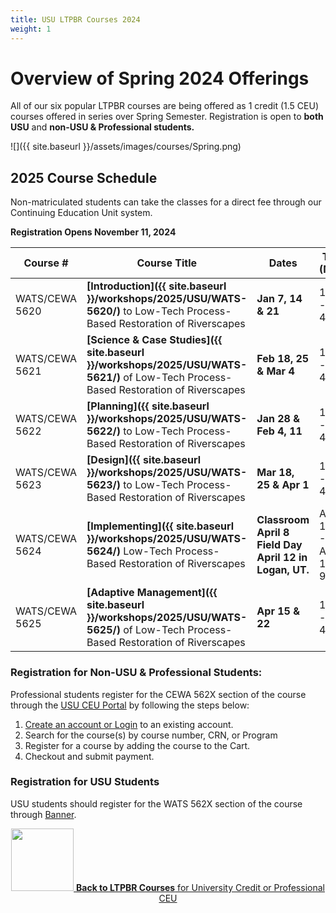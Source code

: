 ```yaml
---
title: USU LTPBR Courses 2024
weight: 1
---
```


# Overview of Spring 2024 Offerings

All of our six popular LTPBR courses  are being offered as 1 credit (1.5 CEU) courses offered in series over Spring Semester.  Registration is open to **both USU** and **non-USU & Professional students.**

![]({{ site.baseurl }}/assets/images/courses/Spring.png)

## 2025 Course Schedule

Non-matriculated students can take the classes for a direct fee through our Continuing Education Unit system. 

**Registration Opens November 11, 2024**

| Course #  | Course Title                                                 | Dates                  | Time (MST)  | Cost | Professional Registration                                           |
| --------- | ------------------------------------------------------------ | ---------------------- | ----------- | ---- | ------------------------------------------------------------ |
| WATS/CEWA 5620 | **[Introduction]({{ site.baseurl }}/workshops/2025/USU/WATS-5620/)** to Low-Tech Process-Based Restoration of Riverscapes | **Jan 7, 14 & 21**     | 1:30 - 4:15 | $315 | [Register](https://cpe.usu.edu/public/category/programArea.do?method=load&selectedProgramAreaId=1134103) |
| WATS/CEWA 5621 | **[Science & Case Studies]({{ site.baseurl }}/workshops/2025/USU/WATS-5621/)** of Low-Tech Process-Based Restoration of Riverscapes | **Feb 18, 25 & Mar 4** | 1:30 - 4:15 | $315 | [Register](https://cpe.usu.edu/public/category/programArea.do?method=load&selectedProgramAreaId=1134103) |
| WATS/CEWA 5622 | **[Planning]({{ site.baseurl }}/workshops/2025/USU/WATS-5622/)** to Low-Tech Process-Based Restoration of Riverscapes | **Jan 28 & Feb 4, 11** | 1:30 - 4:15 | $315 | [Register](https://cpe.usu.edu/public/category/programArea.do?method=load&selectedProgramAreaId=1134103) |
| WATS/CEWA 5623 | **[Design]({{ site.baseurl }}/workshops/2025/USU/WATS-5623/)** to Low-Tech Process-Based Restoration of Riverscapes | **Mar 18, 25 & Apr 1**                                       | 1:30 - 4:15                         | $315 | [Register](https://cpe.usu.edu/public/category/programArea.do?method=load&selectedProgramAreaId=1134103) |                                  
| WATS/CEWA 5624 | **[Implementing]({{ site.baseurl }}/workshops/2025/USU/WATS-5624/)** Low-Tech Process-Based Restoration of Riverscapes | **Classroom April 8** <br/>**Field Day April 12 in Logan, UT.** | Apr 9: 1:30 -3:30<br/>April 13: 9-5 | $415 | [Register](https://cpe.usu.edu/public/category/programArea.do?method=load&selectedProgramAreaId=1134103) |
| WATS/CEWA 5625 | **[Adaptive Management]({{ site.baseurl }}/workshops/2025/USU/WATS-5625/)** of Low-Tech Process-Based Restoration of Riverscapes | **Apr 15 & 22**                                              | 1:30 - 4:15 | $315 | [Register](https://cpe.usu.edu/public/category/programArea.do?method=load&selectedProgramAreaId=1134103) |



### Registration for Non-USU & Professional Students: 
Professional students register for the CEWA 562X section of the course through the [USU CEU Portal](https://cpe.usu.edu/) by following the steps below:

1.	[Create an account or Login](https://cpe.usu.edu/portal/logon.do?method=load) to an existing account.
2.	Search for the course(s) by course number, CRN, or Program
3.	Register for a course by adding the course to the Cart.
4.	Checkout and submit payment.


### Registration for USU Students

USU students should register for the WATS 562X section of the course through [Banner](https://ss.banner.usu.edu/StudentRegistrationSsb/ssb/registration/registration). 





<div align="center">
<a class=" button hollow" href="{{ site.baseurl }}/workshops/uni.html#professional-continuing-education-units"><img width="100" src="{{ site.baseurl }}/assets/images/sponsors/USU.png">  <b> Back to  LTPBR Courses</b>  for University Credit or Professional CEU  <i class="fa fa-chevron-circle-left" aria-hidden="true"></i>
  </a>
</div>


<!--stackedit_data:
eyJoaXN0b3J5IjpbNDYwNzg3NTQ2XX0=
-->